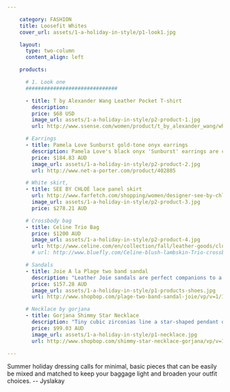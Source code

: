 ```yaml
---

    category: FASHION
    title: Loosefit Whites
    cover_url: assets/1-a-holiday-in-style/p1-look1.jpg

    layout:
      type: two-column
      content_align: left

    products:

      # 1. Look one
      ##############################

      - title: T by Alexander Wang Leather Pocket T-shirt
        description:
        price: $68 USD
        image_url: assets/1-a-holiday-in-style/p2-product-1.jpg
        url: http://www.ssense.com/women/product/t_by_alexander_wang/white_supima_and_leather_pocket_t-shirt/81748

      # Earrings
      - title: Pamela Love Sunburst gold-tone onyx earrings
        description: Pamela Love's black onyx 'Sunburst' earrings are crafted from burnished gold-tone brass for a vintage feel. Work the brand's effortlessly cool aesthetic by styling yours with a loose-fit tee and distressed denim. For pierced ears.
        price: $184.83 AUD
        image_url: assets/1-a-holiday-in-style/p2-product-2.jpg
        url: http://www.net-a-porter.com/product/402885

      # White skirt,
      - title: SEE BY CHLOÉ lace panel skirt
        url: http://www.farfetch.com/shopping/women/designer-see-by-chloe-lace-panel-skirt-item-10588304.aspx
        image_url: assets/1-a-holiday-in-style/p2-product-3.jpg
        price: $278.21 AUD

      # Crossbody bag
      - title: Celine Trio Bag
        price: $1200 AUD
        image_url: assets/1-a-holiday-in-style/p2-product-4.jpg
        url: http://www.celine.com/en/collection/fall/leather-goods/clutch-pouch/35
        # url: http://www.bluefly.com/Celine-blush-lambskin-Trio-crossbody-bag/cat20428/316163501/detail.fly

      # Sandals
      - title: Joie A la Plage two band sandal
        description: "Leather Joie sandals are perfect companions to a poolside look. Slip-on design with matte and metallic bands. Leather sole. Leather: Cowhide. Made in Italy."
        price: $157.28 AUD
        image_url: assets/1-a-holiday-in-style/p1-products-shoes.jpg
        url: http://www.shopbop.com/plage-two-band-sandal-joie/vp/v=1/1577875048.htm?folderID=2534374302112443&fm=other-shopbysize&colorId=55429

      # Necklace by gorjana
      - title: Gorjana Shimmy Star Necklace
        description: "Tiny cubic zirconias line a star-shaped pendant on this gold-tone Gorjana necklace. Ring clasp. 18k gold plate."
        price: $99.03 AUD
        image_url: assets/1-a-holiday-in-style/p1-necklace.jpg
        url: http://www.shopbop.com/shimmy-star-necklace-gorjana/vp/v=1/1572808075.htm?fm=search-shopbysize

---
```


<span>Summer holiday dressing calls for minimal, basic pieces that can be easily be mixed and matched to keep your baggage light and broaden your outfit choices. -- Jyslakay</span>
